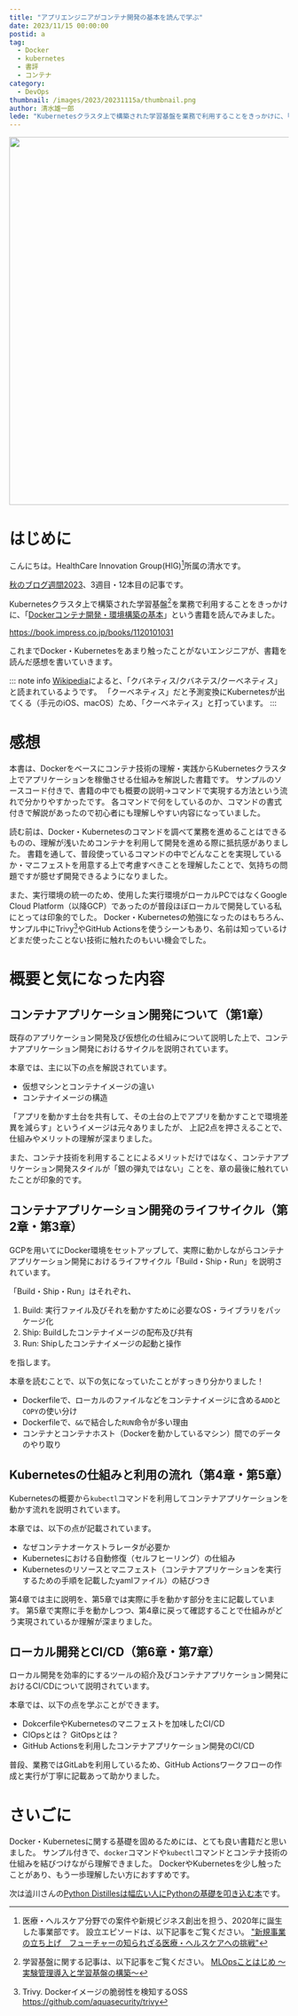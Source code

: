 ```yaml
---
title: "アプリエンジニアがコンテナ開発の基本を読んで学ぶ"
date: 2023/11/15 00:00:00
postid: a
tag:
  - Docker
  - kubernetes
  - 書評
  - コンテナ
category:
  - DevOps
thumbnail: /images/2023/20231115a/thumbnail.png
author: 清水雄一郎
lede: "Kubernetesクラスタ上で構築された学習基盤を業務で利用することをきっかけに、「Dockerコンテナ開発・環境構築の基本」という書籍を読んでみました。"
---
```

<img src="/images/2023/20231115a/image.png" alt="" width="520" height="663" loading="lazy">

# はじめに

こんにちは。HealthCare Innovation Group(HIG)[^1]所属の清水です。

[秋のブログ週間2023](/articles/20231030a/)、3週目・12本目の記事です。

Kubernetesクラスタ上で構築された学習基盤[^2]を業務で利用することをきっかけに、「[Dockerコンテナ開発・環境構築の基本](https://book.impress.co.jp/books/1120101031)」という書籍を読んでみました。

https://book.impress.co.jp/books/1120101031

これまでDocker・Kubernetesをあまり触ったことがないエンジニアが、書籍を読んだ感想を書いていきます。

::: note info
[Wikipedia](https://ja.wikipedia.org/wiki/Kubernetes)によると、「クバネティス/クバネテス/クーべネティス」と読まれているようです。
「クーベネティス」だと予測変換にKubernetesが出てくる（手元のiOS、macOS）ため、「クーベネティス」と打っています。
:::

# 感想

本書は、Dockerをベースにコンテナ技術の理解・実践からKubernetesクラスタ上でアプリケーションを稼働させる仕組みを解説した書籍です。
サンプルのソースコード付きで、書籍の中でも概要の説明→コマンドで実現する方法という流れで分かりやすかったです。
各コマンドで何をしているのか、コマンドの書式付きで解説があったので初心者にも理解しやすい内容になっていました。

読む前は、Docker・Kubernetesのコマンドを調べて業務を進めることはできるものの、理解が浅いためコンテナを利用して開発を進める際に抵抗感がありました。
書籍を通して、普段使っているコマンドの中でどんなことを実現しているか・マニフェストを用意する上で考慮すべきことを理解したことで、気持ちの問題ですが臆せず開発できるようになりました。

また、実行環境の統一のため、使用した実行環境がローカルPCではなくGoogle Cloud Platform（以降GCP）であったのが普段ほぼローカルで開発している私にとっては印象的でした。
Docker・Kubernetesの勉強になったのはもちろん、サンプル中にTrivy[^3]やGitHub Actionsを使うシーンもあり、名前は知っているけどまだ使ったことない技術に触れたのもいい機会でした。

# 概要と気になった内容

## コンテナアプリケーション開発について（第1章）

既存のアプリケーション開発及び仮想化の仕組みについて説明した上で、コンテナアプリケーション開発におけるサイクルを説明されています。

本章では、主に以下の点を解説されています。

- 仮想マシンとコンテナイメージの違い
- コンテナイメージの構造

「アプリを動かす土台を共有して、その土台の上でアプリを動かすことで環境差異を減らす」というイメージは元々ありましたが、
上記2点を押さえることで、仕組みやメリットの理解が深まりました。

また、コンテナ技術を利用することによるメリットだけではなく、コンテナアプリケーション開発スタイルが「銀の弾丸ではない」ことを、章の最後に触れていたことが印象的です。

## コンテナアプリケーション開発のライフサイクル（第2章・第3章）

GCPを用いてにDocker環境をセットアップして、実際に動かしながらコンテナアプリケーション開発におけるライフサイクル「Build・Ship・Run」を説明されています。

「Build・Ship・Run」はそれぞれ、

1. Build: 実行ファイル及びそれを動かすために必要なOS・ライブラリをパッケージ化
1. Ship: Buildしたコンテナイメージの配布及び共有
1. Run: Shipしたコンテナイメージの起動と操作

を指します。

本章を読むことで、以下の気になっていたことがすっきり分かりました！

- Dockerfileで、ローカルのファイルなどをコンテナイメージに含める`ADD`と`COPY`の使い分け
- Dockerfileで、`&&`で結合した`RUN`命令が多い理由
- コンテナとコンテナホスト（Dockerを動かしているマシン）間でのデータのやり取り

## Kubernetesの仕組みと利用の流れ（第4章・第5章）

Kubernetesの概要から`kubectl`コマンドを利用してコンテナアプリケーションを動かす流れを説明されています。

本章では、以下の点が記載されています。

- なぜコンテナオーケストラレータが必要か
- Kubernetesにおける自動修復（セルフヒーリング）の仕組み
- Kubernetesのリソースとマニフェスト（コンテナアプリケーションを実行するための手順を記載したyamlファイル）の結びつき

第4章では主に説明を、第5章では実際に手を動かす部分を主に記載しています。
第5章で実際に手を動かしつつ、第4章に戻って確認することで仕組みがどう実現されているか理解が深まりました。

## ローカル開発とCI/CD（第6章・第7章）

ローカル開発を効率的にするツールの紹介及びコンテナアプリケーション開発におけるCI/CDについて説明されています。

本章では、以下の点を学ぶことができます。

- DokcerfileやKubernetesのマニフェストを加味したCI/CD
- CIOpsとは？ GitOpsとは？
- GitHub Actionsを利用したコンテナアプリケーション開発のCI/CD

普段、業務ではGitLabを利用しているため、GitHub Actionsワークフローの作成と実行が丁寧に記載あって助かりました。

# さいごに

Docker・Kubernetesに関する基礎を固めるためには、とても良い書籍だと思いました。
サンプル付きで、`docker`コマンドや`kubectl`コマンドとコンテナ技術の仕組みを結びつけながら理解できました。
DockerやKubernetesを少し触ったことがあり、もう一歩理解したい方におすすめです。

[^1]:医療・ヘルスケア分野での案件や新規ビジネス創出を担う、2020年に誕生した事業部です。
設立エピソードは、以下記事をご覧ください。
["新規事業の立ち上げ　フューチャーの知られざる医療・ヘルスケアへの挑戦"](https://note.future.co.jp/n/n8b57d4bf4604 )
[^2]:学習基盤に関する記事は、以下記事をご覧ください。
[MLOpsことはじめ ～実験管理導入と学習基盤の構築～](https://future-architect.github.io/articles/20210115/)
[^3]:Trivy. Dockerイメージの脆弱性を検知するOSS
https://github.com/aquasecurity/trivy

次は澁川さんの[Python Distillesは幅広い人にPythonの基礎を叩き込む本](/articles/20231116a/)です。
